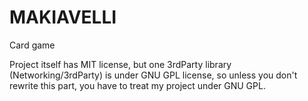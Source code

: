 # MAKIAVELLI
Card game

Project itself has MIT license, but one 3rdParty library (Networking/3rdParty) is under GNU GPL license, so unless you don't rewrite this part, you have to treat my project under GNU GPL.
